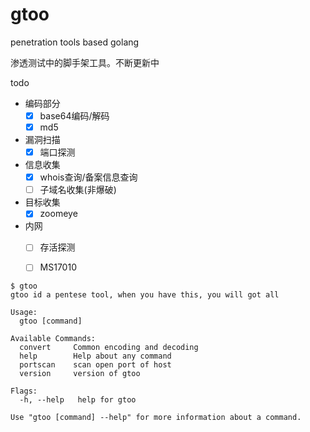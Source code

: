 # gtoo
penetration tools based golang

渗透测试中的脚手架工具。不断更新中

todo
- 编码部分
    - [x] base64编码/解码
    - [x] md5

- 漏洞扫描
    - [x] 端口探测

- 信息收集
    - [x] whois查询/备案信息查询
    - [ ] 子域名收集(非爆破)

- 目标收集
    - [x] zoomeye

- 内网
    - [ ] 存活探测
    - [ ] MS17010


```
$ gtoo                    
gtoo id a pentese tool, when you have this, you will got all

Usage:
  gtoo [command]

Available Commands:
  convert     Common encoding and decoding
  help        Help about any command
  portscan    scan open port of host
  version     version of gtoo

Flags:
  -h, --help   help for gtoo

Use "gtoo [command] --help" for more information about a command.
```